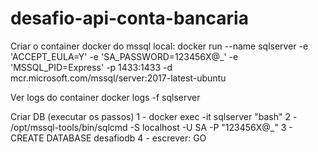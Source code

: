 # desafio-api-conta-bancaria




Criar o container docker do mssql local: docker run --name sqlserver -e 'ACCEPT_EULA=Y' -e 'SA_PASSWORD=123456X@_' -e 'MSSQL_PID=Express' -p 1433:1433 -d mcr.microsoft.com/mssql/server:2017-latest-ubuntu

Ver logs do container docker logs -f sqlserver

Criar DB (executar os passos) 1 - docker exec -it sqlserver "bash" 2 - /opt/mssql-tools/bin/sqlcmd -S localhost -U SA -P "123456X@_" 3 - CREATE DATABASE desafiodb 4 - escrever: GO
